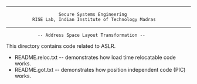 ------------------------------------------------------------------------------
                        Secure Systems Engineering
              RISE Lab, Indian Institute of Technology Madras
------------------------------------------------------------------------------

                -- Address Space Layout Transformation --

This directory contains code related to ASLR.

* README.reloc.txt
  -- demonstrates how load time relocatable code works.
* README.got.txt
  -- demonstrates how position independent code (PIC) works.
